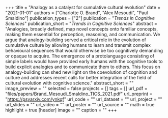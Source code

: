 +++
title = "Analogy as a catalyst for cumulative cultural evolution"
date = "2021-01-01"
authors = ["Charlotte O. Brand", "Alex Mesoudi", "Paul Smaldino"]
publication_types = ["2"]
publication = "_Trends in Cognitive Sciences_"
publication_short = "_Trends in Cognitive Sciences_"
abstract = "Analogies, broadly defined, map novel concepts onto familiar concepts, making them essential for perception, reasoning, and communication. We argue that analogy-building served a critical role in the evolution of cumulative culture by allowing humans to learn and transmit complex behavioural sequences that would otherwise be too cognitively demanding or opaque to acquire. The emergence of a protolanguage consisting of simple labels would have provided early humans with the cognitive tools to build explicit analogies and to communicate them to others. This focus on analogy-building can shed new light on the coevolution of cognition and culture and addresses recent calls for better integration of the field of cultural evolution with cognitive science."
abstract_short = ""
image_preview = ""
selected = false
projects = []
tags = []
url_pdf = "files/papers/Brand_Mesoudi_Smaldino_TICS_2021.pdf"
url_preprint = "https://psyarxiv.com/ynkqf"
url_code = ""
url_dataset = ""
url_project = ""
url_slides = ""
url_video = ""
url_poster = ""
url_source = ""
math = true
highlight = true
[header]
image = ""
caption = ""
+++

